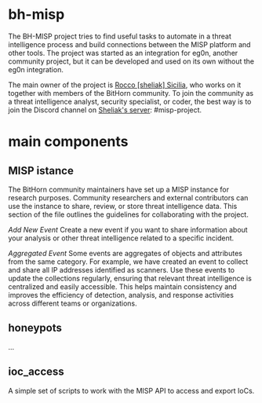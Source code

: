 # bh-misp
The BH-MISP project tries to find useful tasks to automate in a threat intelligence process and build connections between the MISP platform and other tools. The project was started as an integration for eg0n, another community project, but it can be developed and used on its own without the eg0n integration.

The main owner of the project is [Rocco \[sheliak\] Sicilia](https://roccosicilia.com), who works on it together with members of the BitHorn community. To join the community as a threat intelligence analyst, security specialist, or coder, the best way is to join the Discord channel on [Sheliak's server](https://discord.gg/Ys5AAbsyyH): \#misp-project.

# main components

## MISP istance
The BitHorn community maintainers have set up a MISP instance for research purposes. Community researchers and external contributors can use the instance to share, review, or store threat intelligence data. This section of the file outlines the guidelines for collaborating with the project.

*Add New Event*
Create a new event if you want to share information about your analysis or other threat intelligence related to a specific incident.

*Aggregated Event*
Some events are aggregates of objects and attributes from the same category. For example, we have created an event to collect and share all IP addresses identified as scanners.
Use these events to update the collections regularly, ensuring that relevant threat intelligence is centralized and easily accessible. This helps maintain consistency and improves the efficiency of detection, analysis, and response activities across different teams or organizations.

## honeypots
...

## ioc_access
A simple set of scripts to work with the MISP API to access and export IoCs.